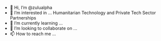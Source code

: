 - 👋 Hi, I’m @zulualpha
- 👀 I’m interested in ... Humanitarian Technology and Private Tech Sector Partnerships 
- 🌱 I’m currently learning ...
- 💞️ I’m looking to collaborate on ...
- 📫 How to reach me ...

<!---
zulualpha/zulualpha is a ✨ special ✨ repository because its `README.md` (this file) appears on your GitHub profile.
You can click the Preview link to take a look at your changes.
--->
